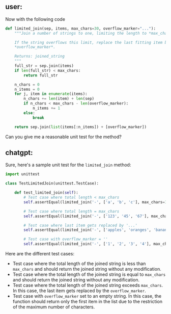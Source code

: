 

## user: 

Now with the following code
```python
def limited_join(sep, items, max_chars=30, overflow_marker="..."):
    """Join a number of strings to one, limiting the length to *max_chars*.

    If the string overflows this limit, replace the last fitting item by
    *overflow_marker*.

    Returns: joined_string
    """
    full_str = sep.join(items)
    if len(full_str) < max_chars:
        return full_str

    n_chars = 0
    n_items = 0
    for j, item in enumerate(items):
        n_chars += len(item) + len(sep)
        if n_chars < max_chars - len(overflow_marker):
            n_items += 1
        else:
            break

    return sep.join(list(items[:n_items]) + [overflow_marker])
```
Can you give me a reasonable unit test for the method?

## chatgpt: 

Sure, here's a sample unit test for the `limited_join` method:

```python
import unittest

class TestLimitedJoin(unittest.TestCase):

    def test_limited_join(self):
        # Test case where total length < max_chars
        self.assertEqual(limited_join('-', ['a', 'b', 'c'], max_chars=10), 'a-b-c')

        # Test case where total length = max_chars
        self.assertEqual(limited_join('-', ['123', '45', '67'], max_chars=6), '123-45')

        # Test case where last item gets replaced by '...'
        self.assertEqual(limited_join('-', ['apples', 'oranges', 'bananas', 'pears'], max_chars=14), 'apples-oranges...')

        # Test case with overflow_marker = ''
        self.assertEqual(limited_join('-', ['1', '2', '3', '4'], max_chars=3, overflow_marker=''), '1')
```

Here are the different test cases:

- Test case where the total length of the joined string is less than `max_chars` and should return the joined string without any modification.
- Test case where the total length of the joined string is equal to `max_chars` and should return the joined string without any modification.
- Test case where the total length of the joined string exceeds `max_chars`. In this case, the last item gets replaced by the `overflow_marker`.
- Test case with `overflow_marker` set to an empty string. In this case, the function should return only the first item in the list due to the restriction of the maximum number of characters.